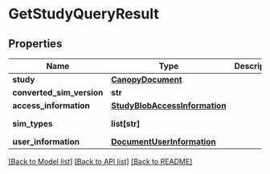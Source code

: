 # GetStudyQueryResult

## Properties
Name | Type | Description | Notes
------------ | ------------- | ------------- | -------------
**study** | [**CanopyDocument**](CanopyDocument.md) |  | [optional] 
**converted_sim_version** | **str** |  | [optional] 
**access_information** | [**StudyBlobAccessInformation**](StudyBlobAccessInformation.md) |  | [optional] 
**sim_types** | **list[str]** |  | [optional] [readonly] 
**user_information** | [**DocumentUserInformation**](DocumentUserInformation.md) |  | [optional] 

[[Back to Model list]](../README.md#documentation-for-models) [[Back to API list]](../README.md#documentation-for-api-endpoints) [[Back to README]](../README.md)


